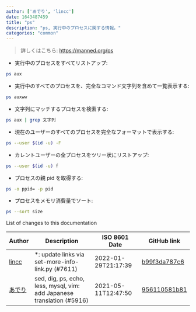 ```yaml
---
author: ['あでり', 'lincc']
date: 1643487459
title: "ps"
description: "ps, 実行中のプロセスに関する情報。"
categories: "common"
---
```

> 詳しくはこちら: <https://manned.org/ps>

- 実行中のプロセスをすべてリストアップ:

```bash
ps aux
```

- 実行中のすべてのプロセスを、完全なコマンド文字列を含めて一覧表示する:

```bash
ps auxww
```

- 文字列にマッチするプロセスを検索する:

```bash
ps aux | grep 文字列
```

- 現在のユーザーのすべてのプロセスを完全なフォーマットで表示する:

```bash
ps --user $(id -u) -F
```

- カレントユーザーの全プロセスをツリー状にリストアップ:

```bash
ps --user $(id -u) f
```

- プロセスの親 pid を取得する:

```bash
ps -o ppid= -p pid
```

- プロセスをメモリ消費量でソート:

```bash
ps --sort size
```
List of changes to this documentation


Author | Description | ISO 8601 Date | GitHub link
------|-----|-----|-----
[lincc](mailto:46962923+blueskyson@users.noreply.github.com) | *: update links via set-more-info-link.py (#7611) | 2022-01-29T21:17:39 | [b99f3da787c6](https://github.com/tldr-pages/tldr/commit/b99f3da787c6f43a545b9cb5ebd8265b1367fbc4)
[あでり](mailto:61904065+shu-pf@users.noreply.github.com) | sed, dig, ps, echo, less, mysql, vim: add Japanese translation (#5916) | 2021-05-11T12:47:50 | [956110581b81](https://github.com/tldr-pages/tldr/commit/956110581b81e8b5813fc05fb72ddc1507b0f94d)

